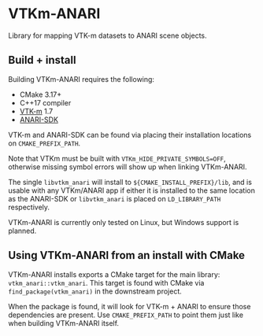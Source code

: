 # VTKm-ANARI

Library for mapping VTK-m datasets to ANARI scene objects.

## Build + install

Building VTKm-ANARI requires the following:

- CMake 3.17+
- C++17 compiler
- [VTK-m](https://github.com/Kitware/VTK-m) 1.7
- [ANARI-SDK](https://github.com/KhronosGroup/ANARI-SDK)

VTK-m and ANARI-SDK can be found via placing their installation locations on
`CMAKE_PREFIX_PATH`.

Note that VTKm must be built with `VTKm_HIDE_PRIVATE_SYMBOLS=OFF`, otherwise
missing symbol errors will show up when linking VTKm-ANARI.

The single `libvtkm_anari` will install to `${CMAKE_INSTALL_PREFIX}/lib`, and is
usable with any VTKm/ANARI app if either it is installed to the same location as
the ANARI-SDK or `libvtkm_anari` is placed on `LD_LIBRARY_PATH` respectively.

VTKm-ANARI is currently only tested on Linux, but Windows support is planned.

## Using VTKm-ANARI from an install with CMake

VTKm-ANARI installs exports a CMake target for the main library:
`vtkm_anari::vtkm_anari`.  This target is found with CMake via
`find_package(vtkm_anari)` in the downstream project.

When the package is found, it will look for VTK-m + ANARI to ensure those
dependencies are present. Use `CMAKE_PREFIX_PATH` to point them just like when
building VTKm-ANARI itself.
